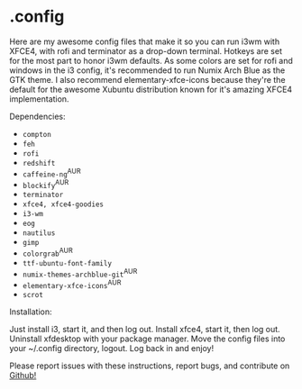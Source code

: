 # .config

Here are my awesome config files that make it so you can run i3wm with XFCE4, with rofi and terminator as a drop-down terminal. Hotkeys are set for the most part to honor i3wm defaults. As some colors are set for rofi and windows in the i3 config, it's recommended to run Numix Arch Blue as the GTK theme. I also recommend elementary-xfce-icons because they're the default for the awesome Xubuntu distribution known for it's amazing XFCE4 implementation.

Dependencies:

* `compton`
* `feh`
* `rofi`
* `redshift`
* `caffeine-ng`<sup>AUR</sup>
* `blockify`<sup>AUR</sup>
* `terminator`
* `xfce4, xfce4-goodies`
* `i3-wm`
* `eog`
* `nautilus`
* `gimp`
* `colorgrab`<sup>AUR</sup>
* `ttf-ubuntu-font-family`
* `numix-themes-archblue-git`<sup>AUR</sup>
* `elementary-xfce-icons`<sup>AUR</sup>
* `scrot`

Installation:

Just install i3, start it, and then log out. Install xfce4, start it, then log out. Uninstall xfdesktop with your package manager. Move the config files into your ~/.config directory, logout. Log back in and enjoy!

Please report issues with these instructions, report bugs, and contribute on [Github!](https://github.com/RomanSC/.config)

